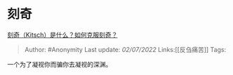# 刻奇
[刻奇（Kitsch）是什么？如何克服刻奇？](https://www.zhihu.com/question/27039705/answer/2553044198)

> Author: #Anonymity
> Last update: *02/07/2022*
> Links:[[反刍痛苦]]
> Tags:

一个为了凝视你而骗你去凝视的深渊。

